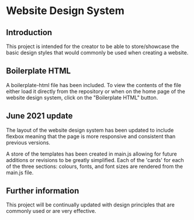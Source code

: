 # Website Design System

## Introduction

This project is intended for the creator to be able to store/showcase the basic design styles that would commonly be used when creating a website.

## Boilerplate HTML

A boilerplate-html file has been included. To view the contents of the file either load it directly from the repository or when on the home page of the website design system, click on the "Boilerplate HTML" button.

## June 2021 update

The layout of the website design system has been updated to include flexbox meaning that the page is more responsive and consistent than previous versions.

A store of the templates has been created in main.js allowing for future additions or revisions to be greatly simplified. Each of the 'cards' for each of the three sections: colours, fonts, and font sizes are rendered from the main.js file. 

## Further information

This project will be continually updated with design principles that are commonly used or are very effective.